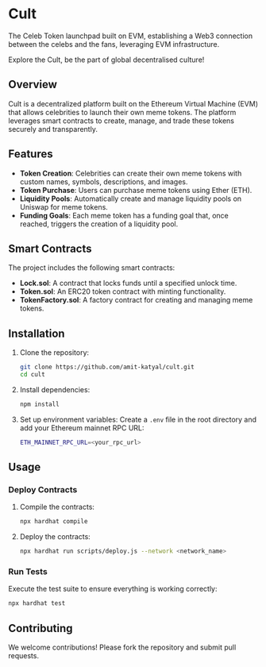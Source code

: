 # Cult
The Celeb Token launchpad built on EVM, establishing a Web3 connection between the celebs and the fans, leveraging EVM infrastructure. 

Explore the Cult, be the part of global decentralised culture!

## Overview

Cult is a decentralized platform built on the Ethereum Virtual Machine (EVM) that allows celebrities to launch their own meme tokens. The platform leverages smart contracts to create, manage, and trade these tokens securely and transparently.

## Features

- **Token Creation**: Celebrities can create their own meme tokens with custom names, symbols, descriptions, and images.
- **Token Purchase**: Users can purchase meme tokens using Ether (ETH).
- **Liquidity Pools**: Automatically create and manage liquidity pools on Uniswap for meme tokens.
- **Funding Goals**: Each meme token has a funding goal that, once reached, triggers the creation of a liquidity pool.

## Smart Contracts

The project includes the following smart contracts:

- **Lock.sol**: A contract that locks funds until a specified unlock time.
- **Token.sol**: An ERC20 token contract with minting functionality.
- **TokenFactory.sol**: A factory contract for creating and managing meme tokens.

## Installation

1. Clone the repository:
    ```sh
    git clone https://github.com/amit-katyal/cult.git
    cd cult
    ```

2. Install dependencies:
    ```sh
    npm install
    ```

3. Set up environment variables:
    Create a `.env` file in the root directory and add your Ethereum mainnet RPC URL:
    ```sh
    ETH_MAINNET_RPC_URL=<your_rpc_url>
    ```

## Usage

### Deploy Contracts

1. Compile the contracts:
    ```sh
    npx hardhat compile
    ```

2. Deploy the contracts:
    ```sh
    npx hardhat run scripts/deploy.js --network <network_name>
    ```

### Run Tests

Execute the test suite to ensure everything is working correctly:
```sh
npx hardhat test
```

## Contributing

We welcome contributions! Please fork the repository and submit pull requests.
